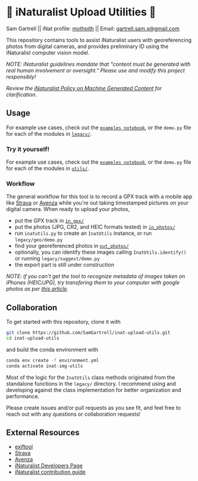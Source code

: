 # 🐛 iNaturalist Upload Utilities 🍄
Sam Gartrell || iNat profile: [mothpith](https://www.inaturalist.org/observations?place_id=any&user_id=mothpith&verifiable=any) || Email: [gartrell.sam.s@gmail.com](mailto:gartrell.sam.s@gmail.com)

This repository contains tools to assist iNaturalist users with georeferencing photos from digital cameras, and provides preliminary ID using the iNaturalist computer vision model. 

*NOTE: iNaturalist guidelines mandate that "content must be generated with real human involvement or oversight." Please use and modify this project responsibly!*

*Review the [iNaturalist Policy on Machine Generated Content](https://www.inaturalist.org/pages/machine_generated_content) for clarification.*

## Usage
For example use cases, check out the [`examples notebook`](https://github.com/SamGartrell/inat-upload-utils/blob/main/examples.ipynb), or the `demo.py` file for each of the modules in [`legacy/`](https://github.com/SamGartrell/inat-upload-utils/tree/main/legacy).

### Try it yourself!
For example use cases, check out the [`examples notebook`](https://github.com/SamGartrell/inat-upload-utils/blob/main/examples.ipynb), or the `demo.py` file for each of the modules in [`utils/`](https://github.com/SamGartrell/inat-upload-utils/tree/main/utils).

### Workflow
The general workflow for this tool is to record a GPX track with a mobile app like [Strava](https://www.strava.com) or [Avenza](https://store.avenza.com/pages/app-features) while you're out taking timestamped pictures on your digital camera. When ready to upload your photos, 
- put the GPX track in [`in_gpx/`]() 
- put the photos (JPG, CR2, and HEIC formats tested) in [`in_photos/`]()
- run `inatutils.py` to create an `InatUtils` instance, or run `legacy/geo/demo.py`
- find your georeferenced photos in [`out_photos/`]()
- optionally, you can identify these images calling `InatUtils.identify()` or running `legacy/suggest/demo.py`
- the export part is still under construction

*NOTE: if you can't get the tool to recognize metadata of images taken on iPhones (HEIC/JPG), try transfering them to your computer with google photos as per [this article](https://support.google.com/photos/thread/12597272/heic-being-downloaded-as-jpg-loses-all-meta-data?hl=en).* 

## Collaboration
To get started with this repository, clone it with
```bash
git clone https://github.com/SamGartrell/inat-upload-utils.git
cd inat-upload-utils
```

and build the conda environment with
```bash
conda env create -f environment.yml
conda activate inat-img-utils
```
Most of the logic for the `InatUtils` class methods originated from the standalone functions in the `legacy/` directory. I recommend using and developing against the class implementation for better organization and performance.

Please create issues and/or pull requests as you see fit, and feel free to reach out with any questions or collaboration requests!

## External Resources
- [exiftool](https://exiftool.org/)
- [Strava](https://www.strava.com)
- [Avenza](https://store.avenza.com/pages/app-features)
- [iNaturalist Developers Page](https://www.inaturalist.org/pages/developers)
- [iNaturalist contribution guide](https://github.com/inaturalist/inaturalist/blob/main/CONTRIBUTING.md)
